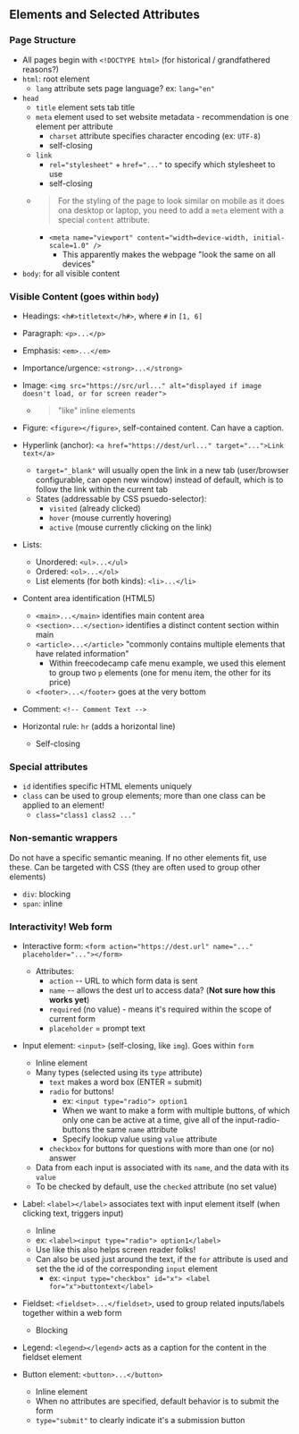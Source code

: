 ## Elements and Selected Attributes

### Page Structure

- All pages begin with `<!DOCTYPE html>` (for historical / grandfathered reasons?)
- `html`: root element
    - `lang` attribute sets page language? ex: `lang="en"`
- `head`
    - `title` element sets tab title
    - `meta` element used to set website metadata - recommendation is one element per attribute
        - `charset` attribute specifies character encoding (ex: `UTF-8`)
        - self-closing
    - `link`
        - `rel="stylesheet"` + `href="..."` to specify which stylesheet to use
        - self-closing
    - > For the styling of the page to look similar on mobile as it does ona desktop or laptop, you need to add a `meta` element with a special `content` attribute.
        - `<meta name="viewport" content="width=device-width, initial-scale=1.0" />`
            - This apparently makes the webpage "look the same on all devices"
- `body`: for all visible content

### Visible Content (goes within `body`)

- Headings: `<h#>titletext</h#>`, where `#` in `[1, 6]`
- Paragraph: `<p>...</p>`
- Emphasis: `<em>...</em>`
- Importance/urgence: `<strong>...</strong>`

- Image: `<img src="https://src/url..." alt="displayed if image doesn't load, or for screen reader">`
    - > "like" inline elements
- Figure: `<figure></figure>`, self-contained content.  Can have a caption.

- Hyperlink (anchor): `<a href="https://dest/url..." target="...">Link text</a>`
    - `target="_blank"` will usually open the link in a new tab (user/browser configurable, can open new window) instead of default, which is to follow the link within the current tab
    - States (addressable by CSS psuedo-selector):
        - `visited` (already clicked)
        - `hover` (mouse currently hovering)
        - `active` (mouse currently clicking on the link)

- Lists:
    - Unordered: `<ul>...</ul>`
    - Ordered: `<ol>...</ol>`
    - List elements (for both kinds): `<li>...</li>`

- Content area identification (HTML5)
    - `<main>...</main>` identifies main content area
    - `<section>...</section>` identifies a distinct content section within main
    - `<article>...</article>` "commonly contains multiple elements that have related information"
        - Within freecodecamp cafe menu example, we used this element to group two `p` elements (one for menu item, the other for its price)
    - `<footer>...</footer>` goes at the very bottom

- Comment: `<!-- Comment Text -->`

- Horizontal rule: `hr` (adds a horizontal line)
    - Self-closing


### Special attributes

- `id` identifies specific HTML elements uniquely
- `class` can be used to group elements; more than one class can be applied to an element!
    - `class="class1 class2 ..."`

### Non-semantic wrappers
Do not have a specific semantic meaning.  If no other elements fit, use these.  Can be targeted with CSS (they are often used to group other elements)
- `div`: blocking
- `span`: inline


### Interactivity!  Web form

- Interactive form: `<form action="https://dest.url" name="..." placeholder="..."></form>`
    - Attributes:
        - `action` -- URL to which form data is sent
        - `name` -- allows the dest url to access data?  (**Not sure how this works yet**)
        - `required` (no value) - means it's required within the scope of current form
        - `placeholder` = prompt text

- Input element: `<input>` (self-closing, like `img`).  Goes within `form`
    - Inline element
    - Many types (selected using its `type` attribute)
        - `text` makes a word box (ENTER = submit)
        - `radio` for buttons!
            - ex: `<input type="radio"> option1`
            - When we want to make a form with multiple buttons, of which only one can be active at a time, give all of the input-radio-buttons the same `name` attribute
            - Specify lookup value using `value` attribute
        - `checkbox` for buttons for questions with more than one (or no) answer
    - Data from each input is associated with its `name`, and the data with its `value`
    - To be checked by default, use the `checked` attribute (no set value)

- Label: `<label></label>` associates text with input element itself (when clicking text, triggers input)
    - Inline
    - ex: `<label><input type="radio"> option1</label>`
    - Use like this also helps screen reader folks!
    - Can also be used just around the text, if the `for` attribute is used and set the the id of the corresponding `input` element
        - ex: `<input type="checkbox" id="x"> <label for="x">buttontext</label>`

- Fieldset: `<fieldset>...</fieldset>`, used to group related inputs/labels together within a web form
    - Blocking
- Legend: `<legend></legend>` acts as a caption for the content in the fieldset element

- Button element: `<button>...</button>`
    - Inline element
    - When no attributes are specified, default behavior is to submit the form
    - `type="submit"` to clearly indicate it's a submission button